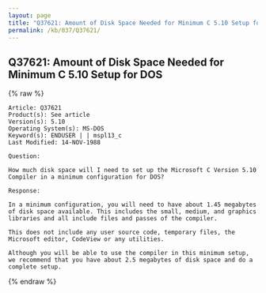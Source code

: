 ```yaml
---
layout: page
title: "Q37621: Amount of Disk Space Needed for Minimum C 5.10 Setup for DOS"
permalink: /kb/037/Q37621/
---
```


## Q37621: Amount of Disk Space Needed for Minimum C 5.10 Setup for DOS

{% raw %}

	Article: Q37621
	Product(s): See article
	Version(s): 5.10
	Operating System(s): MS-DOS
	Keyword(s): ENDUSER | | mspl13_c
	Last Modified: 14-NOV-1988
	
	Question:
	
	How much disk space will I need to set up the Microsoft C Version 5.10
	Compiler in a minimum configuration for DOS?
	
	Response:
	
	In a minimum configuration, you will need to have about 1.45 megabytes
	of disk space available. This includes the small, medium, and graphics
	libraries and all include files and passes of the compiler.
	
	This does not include any user source code, temporary files, the
	Microsoft editor, CodeView or any utilities.
	
	Although you will be able to use the compiler in this minimum setup,
	we recommend that you have about 2.5 megabytes of disk space and do a
	complete setup.

{% endraw %}
